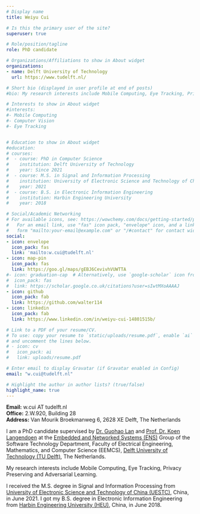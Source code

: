 ```yaml
---
# Display name
title: Weiyu Cui

# Is this the primary user of the site?
superuser: true

# Role/position/tagline
role: PhD candidate

# Organizations/Affiliations to show in About widget
organizations:
- name: Delft University of Technology
  url: https://www.tudelft.nl/

# Short bio (displayed in user profile at end of posts)
#bio: My research interests include Mobile Computing, Eye Tracking, Privacy Preserving and Adversarial Learning.

# Interests to show in About widget
#interests:
#- Mobile Computing
#- Computer Vision
#- Eye Tracking


# Education to show in About widget
#education:
# courses:
#  - course: PhD in Computer Science
#    institution: Delft University of Technology
#    year: Since 2021 
#  - course: M.S. in Signal and Information Processing
#    institution: University of Electronic Science and Technology of China
#    year: 2021
#  - course: B.S. in Electronic Information Engineering
#    institution: Harbin Engineering University
#    year: 2018

# Social/Academic Networking
# For available icons, see: https://wowchemy.com/docs/getting-started/page-builder/#icons
#   For an email link, use "fas" icon pack, "envelope" icon, and a link in the
#   form "mailto:your-email@example.com" or "/#contact" for contact widget.
social:
- icon: envelope
  icon_pack: fas
  link: 'mailto:w.cui@tudelft.nl'
- icon: map-pin
  icon_pack: fas
  link: https://goo.gl/maps/gEBJ6CevivhVUWTTA
#- icon: graduation-cap  # Alternatively, use `google-scholar` icon from `ai` icon pack
#  icon_pack: fas
#  link: https://scholar.google.co.uk/citations?user=sIwtMXoAAAAJ
- icon: github
  icon_pack: fab
  link: https://github.com/walter114
- icon: linkedin
  icon_pack: fab
  link: https://www.linkedin.com/in/weiyu-cui-14801515b/

# Link to a PDF of your resume/CV.
# To use: copy your resume to `static/uploads/resume.pdf`, enable `ai` icons in `params.toml`, 
# and uncomment the lines below.
# - icon: cv
#   icon_pack: ai
#   link: uploads/resume.pdf

# Enter email to display Gravatar (if Gravatar enabled in Config)
email: "w.cui@tudelft.nl"

# Highlight the author in author lists? (true/false)
highlight_name: true
---
```


**Email:** w.cui AT tudelft.nl  
**Office:** 2.W.920, Building 28  
**Address:** Van Mourik Broekmanweg 6, 2628 XE Delft, The Netherlands

I am a PhD candidate supervised by [Dr. Guohao Lan](https://guohao.netlify.app/) and [Prof. Dr. Koen Langendoen](https://www.st.ewi.tudelft.nl/koen/) at the [Embedded and Networked Systems (ENS)](https://www.tudelft.nl/ewi/over-de-faculteit/afdelingen/software-technology/embedded-and-networked-systems/) Group of the Software Technology Department, Faculty of Electrical Engineering, Mathematics, and Computer Science (EEMCS), [Delft University of Technology (TU Delft)](https://www.tudelft.nl/), The Netherlands. 

My research interests include Mobile Computing, Eye Tracking, Privacy Preserving and Adversarial Learning.

I received the M.S. degree in Signal and Information Processing from [University of Electronic Science and Technology of China (UESTC)](https://www.uestc.edu.cn/), China, in June 2021. I got my B.S. degree in Electronic Information Engineering from [Harbin Engineering University (HEU)](http://www.heu.edu.cn/), China, in June 2018.


